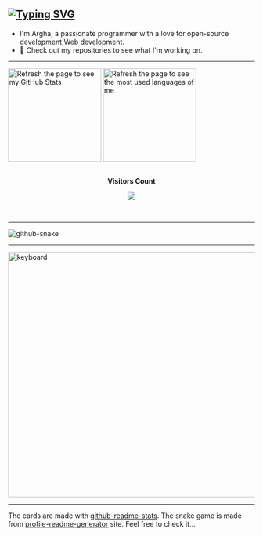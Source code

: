 [![Typing SVG](https://readme-typing-svg.herokuapp.com?font=Fira+Code&weight=700&size=30&pause=1000&color=EDF7F6&center=true&vCenter=true&width=500&height=100&lines=Hi+%F0%9F%91%8B%F0%9F%91%8B)](https://git.io/typing-svg)
---
  - I'm Argha, a passionate programmer with a love for open-source development,Web development.
  - 🚀 Check out my repositories to see what I'm working on.
---

<picture>
    <source
        srcset="https://github-readme-stats.vercel.app/api?username=arg387&show_icons=true&theme=tokyonight"
        media="(prefers-color-scheme: dark)"
    />
    <source
        srcset="https://github-readme-stats.vercel.app/api?username=arg387&show_icons=true&theme=cobalt&bg_color=f1faee&text_color=2A0072"
        media="(prefers-color-scheme: light), (prefers-color-scheme: no-preference)"
    />
    <img
        alt="Refresh the page to see my GitHub Stats"
        height="190px" align="center"
        src="https://github-readme-stats.vercel.app/api?username=arg387&show_icons=true"
    />
</picture>
<picture>
    <source
        srcset="https://github-readme-stats.vercel.app/api/top-langs?username=arg387&layout=compact&hide=jupyter%20notebook&theme=tokyonight"
        media="(prefers-color-scheme: dark)"
    />
    <source
        srcset="https://github-readme-stats.vercel.app/api/top-langs?username=arg387&layout=compact&hide=jupyter%20notebook&theme=cobalt&bg_color=f1faee&text_color=2A0072"
        media="(prefers-color-scheme: light), (prefers-color-scheme: no-preference)"
    />
    <img
        alt="Refresh the page to see the most used languages of me"
        height="190px" align="center"
        src="https://github-readme-stats.vercel.app/api/top-langs?username=arg387&layout=compact&hide=jupyter%20notebook"
    />
</picture>


<div align="center">
<br><p align="centre"><b>Visitors Count</b></p>  
<p align="center"><img align="center" src="https://profile-counter.glitch.me/{arg387}/count.svg" /></p> 
<br></div>

---

<picture>
  <source media="(prefers-color-scheme: dark)" srcset="https://raw.githubusercontent.com/arg387/arg387/output/github-snake-dark.svg" />
  <source media="(prefers-color-scheme: light)" srcset="https://raw.githubusercontent.com/arg387/arg387/output/github-snake.svg" />
  <img alt="github-snake" src="https://raw.githubusercontent.com/arg387/arg387/output/github-snake.svg" />
</picture>


---
<img alt="keyboard" src="https://github.com/user-attachments/assets/bb94fa88-9318-4fd2-848f-e946b49364dd" height = "500px" width = "800px"/>


---

The cards are made with [github-readme-stats](https://github.com/anuraghazra/github-readme-stats). The snake game is made from [profile-readme-generator](https://profile-readme-generator.com) site. Feel free to check it...



